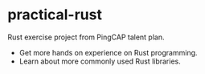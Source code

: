 # practical-rust
Rust exercise project from PingCAP talent plan.
- Get more hands on experience on Rust programming.
- Learn about more commonly used Rust libraries.

